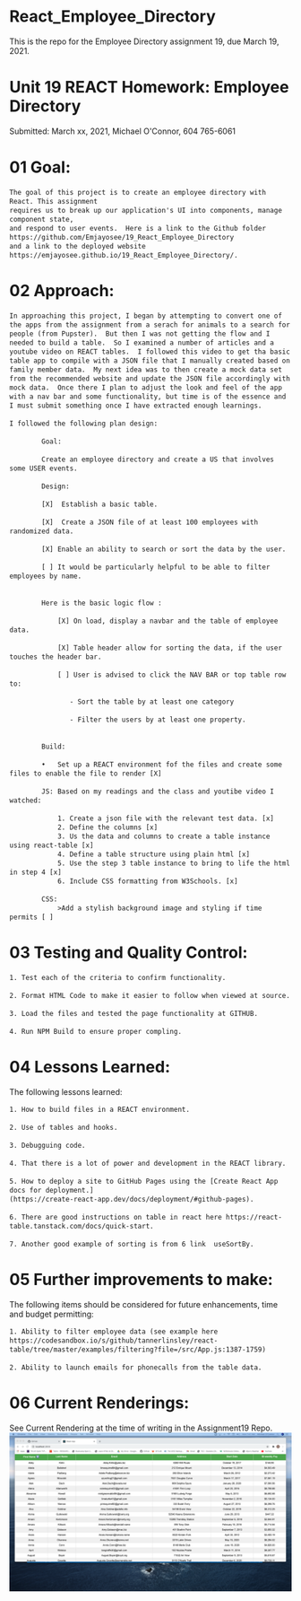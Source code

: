 # React_Employee_Directory

This is the repo for the Employee Directory assignment 19, due March 19, 2021.


# Unit 19 REACT Homework: Employee Directory

Submitted: March xx, 2021, Michael O'Connor, 604 765-6061

# 01 Goal: 

    The goal of this project is to create an employee directory with React. This assignment
    requires us to break up our application's UI into components, manage component state, 
    and respond to user events.  Here is a link to the Github folder https://github.com/Emjayosee/19_React_Employee_Directory
    and a link to the deployed website https://emjayosee.github.io/19_React_Employee_Directory/.

# 02 Approach:

    In approaching this project, I began by attempting to convert one of the apps from the assignment from a serach for animals to a search for people (from Pupster).  But then I was not getting the flow and I needed to build a table.  So I examined a number of articles and a youtube video on REACT tables.  I followed this video to get tha basic table app to compile with a JSON file that I manually created based on family member data.  My next idea was to then create a mock data set from the recommended website and update the JSON file accordingly with mock data.  Once there I plan to adjust the look and feel of the app with a nav bar and some functionality, but time is of the essence and I must submit something once I have extracted enough learnings.

    I followed the following plan design:

            Goal:

            Create an employee directory and create a US that involves some USER events. 

            Design:

            [X]	 Establish a basic table.

            [X]  Create a JSON file of at least 100 employees with randomized data.

            [X] Enable an ability to search or sort the data by the user.

            [ ] It would be particularly helpful to be able to filter employees by name.
        
            
            Here is the basic logic flow :

                [X] On load, display a navbar and the table of employee data. 

                [X] Table header allow for sorting the data, if the user touches the header bar.

                [ ] User is advised to click the NAV BAR or top table row to:

                   - Sort the table by at least one category

                   - Filter the users by at least one property.


            Build:

            •	Set up a REACT environment fof the files and create some files to enable the file to render [X]
            
            JS: Based on my readings and the class and youtibe video I watched:
            
                1. Create a json file with the relevant test data. [x]
                2. Define the columns [x]
                3. Us the data and columns to create a table instance using react-table [x]
                4. Define a table structure using plain html [x]
                5. Use the step 3 table instance to bring to life the html in step 4 [x]
                6. Include CSS formatting from W3Schools. [x]

            CSS:
                >Add a stylish background image and styling if time permits [ ]
            

# 03 Testing and Quality Control:

    1. Test each of the criteria to confirm functionality.

    2. Format HTML Code to make it easier to follow when viewed at source.

    3. Load the files and tested the page functionality at GITHUB.

    4. Run NPM Build to ensure proper compling.


# 04 Lessons Learned:

The following lessons learned:

    1. How to build files in a REACT environment.

    2. Use of tables and hooks.

    3. Debugguing code.

    4. That there is a lot of power and development in the REACT library.

    5. How to deploy a site to GitHub Pages using the [Create React App docs for deployment.]
    (https://create-react-app.dev/docs/deployment/#github-pages).

    6. There are good instructions on table in react here https://react-table.tanstack.com/docs/quick-start.

    7. Another good example of sorting is from 6 link  useSortBy.

# 05 Further improvements to make:

The following items should be considered for future enhancements, time and budget permitting:

    1. Ability to filter employee data (see example here https://codesandbox.io/s/github/tannerlinsley/react-table/tree/master/examples/filtering?file=/src/App.js:1387-1759)

    2. Ability to launch emails for phonecalls from the table data.

# 06 Current Renderings:

See Current Rendering at the time of writing in the Assignment19 Repo. 
![alt text](public/renderImage.png)



